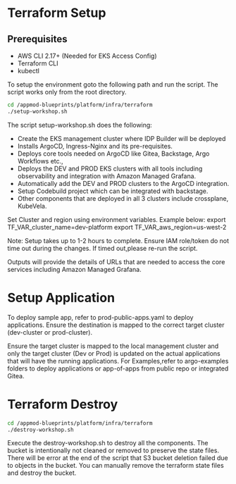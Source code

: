 # Terraform Setup

## Prerequisites

- AWS CLI 2.17+ (Needed for EKS Access Config)
- Terraform CLI
- kubectl

To setup the environment goto the following path and run the script. The script works only from the root directory.

```bash
cd /appmod-blueprints/platform/infra/terraform
./setup-workshop.sh

```

The script setup-workshop.sh does the following:

- Create the EKS management cluster where IDP Builder will be deployed
- Installs ArgoCD, Ingress-Nginx and its pre-requisites.
- Deploys core tools needed on ArgoCD like Gitea, Backstage, Argo Workflows etc.,
- Deploys the DEV and PROD EKS clusters with all tools including observability and integration with Amazon Managed Grafana.
- Automatically add the DEV and PROD clusters to the ArgoCD integration.
- Setup Codebuild project which can be integrated with backstage.
- Other components that are deployed in all 3 clusters include crossplane, KubeVela.

Set Cluster and region using environment variables. Example below:
export TF_VAR_cluster_name=dev-platform
export TF_VAR_aws_region=us-west-2

Note: Setup takes up to 1-2 hours to complete. Ensure IAM role/token do not time out during the changes. If timed out,please re-run the script.

Outputs will provide the details of URLs that are needed to access the core services including Amazon Managed Grafana.

# Setup Application

To deploy sample app, refer to prod-public-apps.yaml to deploy applications. Ensure the destination is mapped to the correct target cluster (dev-cluster or prod-cluster).

Ensure the target cluster is mapped to the local management cluster and only the target cluster (Dev or Prod) is updated on the actual applications that will have the running applications. For Examples,refer to argo-examples folders to deploy applications or app-of-apps from public repo or integrated Gitea.


# Terraform Destroy

```bash
cd /appmod-blueprints/platform/infra/terraform
./destroy-workshop.sh

```
Execute the destroy-workshop.sh to destroy all the components. The bucket is intentionally not cleaned or removed to preserve the state files.
There will be error at the end of the script that S3 bucket deletion failed due to objects in the bucket. You can manually remove the terraform state files and destroy the bucket.